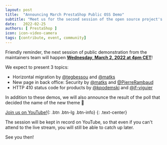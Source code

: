 ```yaml
---
layout: post
title:  "Announcing March PrestaShop Public OSS Demo"
subtitle: "Meet us for the second session of the open source project's public demo in 2022"
date:   2022-02-25
authors: [ PrestaShop ]
icon: icon-video-camera
tags: [contribute, event, community]
---
```


Friendly reminder, the next session of public demonstration from the maintainers team will happen [**Wednesday, March 2, 2022 at 4pm CET**](https://www.youtube.com/watch?v=va5zbBNjIag)!

We expect to present 3 topics:
- Horizontal migration by [@tegbessou](https://github.com/tegbessou) and [@matks](https://github.com/matks)
- New page in back office: Security by [@matks](https://github.com/matks) and [@PierreRambaud](https://github.com/PierreRambaud)
- HTTP 410 status code for products by [@kpodemski](https://github.com/kpodemski) and [@jf-viguier](https://github.com/jf-viguier)

In addition to these demos, we will also announce the result of the poll that decided the name of the new theme :tada:

[Join us on YouTube!](https://www.youtube.com/watch?v=va5zbBNjIag){: .btn .btn-lg .btn-info}
{: .text-center}

The session will be kept in record on YouTube, so that even if you can't attend to the live stream, you will still be able to catch up later.

See you then!
